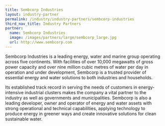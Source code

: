 ```yaml
---
title: Sembcorp Industries
layout: industry-partner
permalink: /industry/industry-partners/sembcorp-industries
third_nav_title: Industry Partners
partner:
  name: Sembcorp Industries
  image: /images/partners/large/sembcorp_large.jpg
  url: http://www.sembcorp.com
---
```

Sembcorp Industries is a leading energy, water and marine group operating across five continents. With facilities of over 10,000 megawatts of gross power capacity and over nine million cubic metres of water per day in operation and under development, Sembcorp is a trusted provider of essential energy and water solutions to both industries and households.

Its established track record in serving the needs of customers in energy-intensive industrial clusters makes the company a vital partner to the industry as well as governments and municipalities. Sembcorp is also a leading developer, owner and operator of energy and water assets with strong operational and technical capabilities, applying technology to produce energy in greener ways and create innovative solutions for clean sustainable water.
